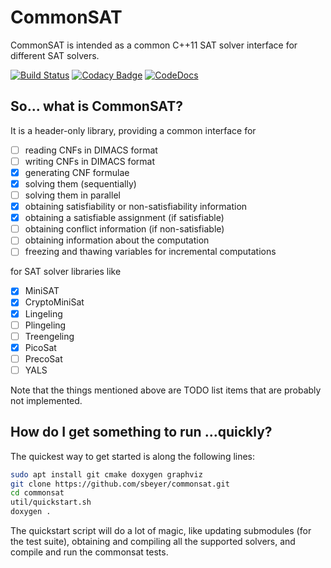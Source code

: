 # CommonSAT

CommonSAT is intended as a common C++11 SAT solver interface for different SAT solvers.

[![Build Status](https://travis-ci.org/sbeyer/commonsat.svg)](https://travis-ci.org/sbeyer/commonsat)
[![Codacy Badge](https://api.codacy.com/project/badge/Grade/d2e9f78b43924f418914201125716925)](https://www.codacy.com/app/sbeyer/commonsat?utm_source=github.com&amp;utm_medium=referral&amp;utm_content=sbeyer/commonsat&amp;utm_campaign=Badge_Grade)
[![CodeDocs](https://codedocs.xyz/sbeyer/commonsat.svg)](https://codedocs.xyz/sbeyer/commonsat/)

## So... what is CommonSAT?

It is a header-only library, providing a common interface for

 - [ ] reading CNFs in DIMACS format
 - [ ] writing CNFs in DIMACS format
 - [X] generating CNF formulae
 - [X] solving them (sequentially)
 - [ ] solving them in parallel
 - [X] obtaining satisfiability or non-satisfiability information
 - [X] obtaining a satisfiable assignment (if satisfiable)
 - [ ] obtaining conflict information (if non-satisfiable)
 - [ ] obtaining information about the computation
 - [ ] freezing and thawing variables for incremental computations

for SAT solver libraries like

 - [X] MiniSAT
 - [X] CryptoMiniSat
 - [X] Lingeling
 - [ ] Plingeling
 - [ ] Treengeling
 - [X] PicoSat
 - [ ] PrecoSat
 - [ ] YALS

Note that the things mentioned above are TODO list items that are probably not
implemented.

## How do I get something to run ...quickly?

The quickest way to get started is along the following lines:
```sh
sudo apt install git cmake doxygen graphviz
git clone https://github.com/sbeyer/commonsat.git
cd commonsat
util/quickstart.sh
doxygen .
```

The quickstart script will do a lot of magic, like updating submodules (for
the test suite), obtaining and compiling all the supported solvers, and
compile and run the commonsat tests.
